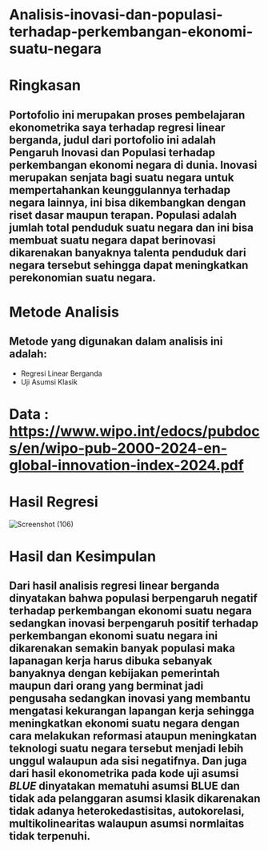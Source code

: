 # Analisis-inovasi-dan-populasi-terhadap-perkembangan-ekonomi-suatu-negara

# Ringkasan
## Portofolio ini merupakan proses pembelajaran ekonometrika saya terhadap regresi linear berganda, judul dari portofolio ini adalah Pengaruh Inovasi dan Populasi terhadap perkembangan ekonomi negara di dunia. Inovasi merupakan senjata bagi suatu negara untuk mempertahankan keunggulannya terhadap negara lainnya, ini bisa dikembangkan dengan riset dasar maupun terapan. Populasi adalah jumlah total penduduk suatu negara dan ini bisa membuat suatu negara dapat berinovasi dikarenakan banyaknya talenta penduduk dari negara tersebut sehingga dapat meningkatkan perekonomian suatu negara.

# Metode Analisis
## Metode yang digunakan dalam analisis ini adalah:
- Regresi Linear Berganda
- Uji Asumsi Klasik
# Data : https://www.wipo.int/edocs/pubdocs/en/wipo-pub-2000-2024-en-global-innovation-index-2024.pdf

# Hasil Regresi
![Screenshot (106)](https://github.com/user-attachments/assets/f18a948e-5c3c-4df4-912f-f7e687a0296d)

# Hasil dan Kesimpulan
## Dari hasil analisis regresi linear berganda dinyatakan bahwa populasi berpengaruh negatif terhadap perkembangan ekonomi suatu negara sedangkan inovasi berpengaruh positif terhadap perkembangan ekonomi suatu negara ini dikarenakan semakin banyak populasi maka lapanagan kerja harus dibuka sebanyak banyaknya dengan kebijakan pemerintah maupun dari orang yang berminat jadi pengusaha sedangkan inovasi yang membantu mengatasi kekurangan lapangan kerja sehingga meningkatkan ekonomi suatu negara dengan cara melakukan reformasi ataupun meningkatan teknologi suatu negara tersebut menjadi lebih unggul walaupun ada sisi negatifnya. Dan juga dari hasil ekonometrika pada kode uji asumsi ***BLUE*** dinyatakan mematuhi asumsi BLUE dan tidak ada pelanggaran asumsi klasik dikarenakan tidak adanya heterokedastisitas, autokorelasi, multikolinearitas walaupun asumsi normlaitas tidak terpenuhi.


